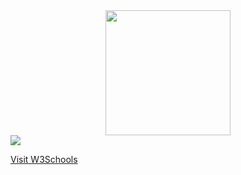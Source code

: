 <div align="center">
<img src="https://media.giphy.com/media/mTPjPA6SSXgTsnZ1Dh/giphy.gif" width="200"/>
</div>

<a href="https://www.linkedin.com/in/aristotelis-tsampasidis-705505158/" target="_blank">
<img src="https://shields.io/badge/LinkedIn-blue?Logo"/>
</a>

<a href="https://www.w3schools.com" target="_blank">Visit W3Schools</a>
